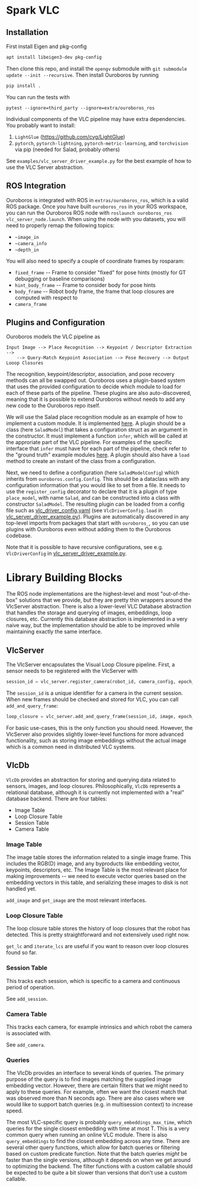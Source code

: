 # Spark VLC

## Installation

First install Eigen and pkg-config
```bash
apt install libeigen3-dev pkg-config
```

Then clone this repo, and install the `opengv` submodule with  `git submodule
update --init --recursive`.  Then install Ouroboros by running

```bash
pip install .
```

You can run the tests with
```
pytest --ignore=third_party --ignore=extra/ouroboros_ros
```

Individual components of the VLC pipeline may have extra dependencies. You
probably want to install:

1. `LightGlue` (https://github.com/cvg/LightGlue)
2. `pytorch`, `pytorch-lightning`, `pytorch-metric-learning`, and `torchvision` via pip (needed for Salad, probably others)


See `examples/vlc_server_driver_example.py` for the best example of how to use
the VLC Server abstraction.

## ROS Integration

Ouroboros is integrated with ROS in `extras/ouroboros_ros`, which is a valid
ROS package. Once you have built `ouroboros_ros` in your ROS workspace, you can
run the Ouroboros ROS node with `roslaunch ouroboros_ros
vlc_server_node.launch`. When using the node with you datasets, you will need
to properly remap the following topics:
* `~image_in`
* `~camera_info`
* `~depth_in`

You will also need to specify a couple of coordinate frames by rosparam:
* `fixed_frame` -- Frame to consider "fixed" for pose hints (mostly for GT debugging or baseline comparisons)
* `hint_body_frame` -- Frame to consider body for pose hints
* `body_frame` -- Robot body frame, the frame that loop closures are computed with respect to
* `camera_frame`

## Plugins and Configuration

Ouroboros models the VLC pipeline as
```
Input Image --> Place Recognition --> Keypoint / Descriptor Extraction -->
    --> Query-Match Keypoint Association --> Pose Recovery --> Output Looop Closures
```

The recognition, keypoint/descriptor, association, and pose recovery methods
can all be swapped out. Ouroboros uses a plugin-based system that uses the
provided configuration to decide which module to load for each of these parts
of the pipeline. These plugins are also auto-discovered, meaning that it is
possible to extend Ouroboros without needs to add any new code to the Ouroboros
repo itself.

We will use the Salad place recognition module as an example of how to
implement a custom module. It is implemented
[here](src/ouroboros_salad/salad_model.py). A plugin should be a class (here
`SaladModel`) that takes a configuration struct as an argument in the
constructor. It must implement a function `infer`, which will be called at the
approriate part of the VLC pipeline. For examples of the specific interface
that `infer` must have for each part of the pipeline, check refer to the
"ground truth" example modules [here](src/ouroboros_gt). A plugin should also
have a `load` method to create an instant of the class from a configuration.

Next, we need to define a configuration (here `SaladModelConfig`) which
inherits from `ouroboros.config.Config`. This should be a dataclass with any
configuration information that you would like to set from a file. It needs to
use the `register_config` decorator to declare that it is a plugin of type
`place_model`, with name `Salad`, and can be constructed into a class with
constructor `SaladModel`. The resulting plugin can be loaded from a config file
such as [vlc\_driver\_config.yaml](examples/config/vlc_driver_config.yaml) (see
`VlcDriverConfig.load` in
[vlc\_server\_driver\_example.py](examples/vlc_server_driver_example.py)).
Plugins are automatically discovered in any top-level imports from packages
that start with `ouroboros_`, so you can use plugins with Ouroboros even
without adding them to the Ouroboros codebase.

Note that it is possible to have recursive configurations, see e.g.
`VlcDriverConfig` in
[vlc\_server\_driver\_example.py](examples/vlc_server_driver_example.py).

# Library Building Blocks

The ROS node implementations are the highest-level and most "out-of-the-box"
solutions that we provide, but they are pretty thin wrappers around the
VlcServer abstraction. There is also a lower-level VLC Database abstraction
that handles the storage and querying of images, embeddings, loop closures,
etc. Currently this database abstraction is implemented in a very naive way,
but the implementation should be able to be improved while maintaining exactly
the same interface.


## VlcServer

The VlcServer encapsulates the Visual Loop Closure pipeline.  First, a sensor
needs to be registered with the VlcServer with

```python
session_id = vlc_server.register_camera(robot_id, camera_config, epoch_ns)
```

The `session_id` is a unique identifier for a camera in the current session.
When new frames should be checked and stored for VLC, you can call
`add_and_query_frame`:

```python
loop_closure = vlc_server.add_and_query_frame(session_id, image, epoch_ns)
```

For basic use-cases, this is the only function you should need. However, the
VlcServer also provides slightly lower-level functions for more advanced
functionality, such as storing image embeddings without the actual image which
is a common need in distributed VLC systems.


## VlcDb

`VlcDb` provides an abstraction for storing and querying data related to
sensors, images, and loop closures. Philosophically, `VlcDb` represents a
relational database, although it is currently not implemented with a "real"
database backend. There are four tables:
* Image Table
* Loop Closure Table
* Session Table
* Camera Table

### Image Table

The image table stores the information related to a single image frame. This
includes the RGB(D) image, and any byproducts like embedding vector, keypoints,
descriptors, etc. The Image Table is the most relevant place for making
improvements -- we need to execute vector queries based on the embedding
vectors in this table, and serializing these images to disk is not handled yet.

`add_image` and `get_image` are the most relevant interfaces.

### Loop Closure Table

The loop closure table stores the history of loop closures that the robot has
detected. This is pretty straightforward and not extensively used right now.

`get_lc` and `iterate_lcs` are useful if you want to reason over loop closures found so far.

### Session Table

This tracks each session, which is specific to a camera and continuous period of operation.

See `add_session`.

### Camera Table

This tracks each camera, for example intrinsics and which robot the camera is associated with.

See `add_camera`.

### Queries

The VlcDb provides an interface to several kinds of queries. The primary
purpose of the query is to find images matching the supplied image embedding
vector. However, there are certain filters that we might need to apply to these
queries. For example, often we want the closest match that was observed more
than N seconds ago. There are also cases where we would like to support batch
queries (e.g. in multisession context) to increase speed.

The most VLC-specific query is probably `query_embeddings_max_time`, which
queries for the single closest embedding with time at most T. This is a very
common query when running an online VLC module. There is also
`query_embeddings` to find the closest embedding across any time. There are
several other query functions, which allow for batch queries or filtering based
on custom predicate function. Note that the batch queries *might* be faster
than the single versions, although it depends on when we get around to
optimizing the backend. The filter functions with a custom callable should be
expected to be quite a bit slower than versions that don't use a custom
callable.
